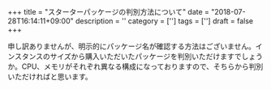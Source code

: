 +++
title = "スターターパッケージの判別方法について"
date = "2018-07-28T16:14:11+09:00"
description = ''
category = ['']
tags = ['']
draft = false
+++

申し訳ありませんが、明示的にパッケージ名が確認する方法はございません。インスタンスのサイズから購入いただいたパッケージを判別いただけますでしょうか。CPU、メモリがそれぞれ異なる構成になっておりますので、そちらから判別いただければと思います。
